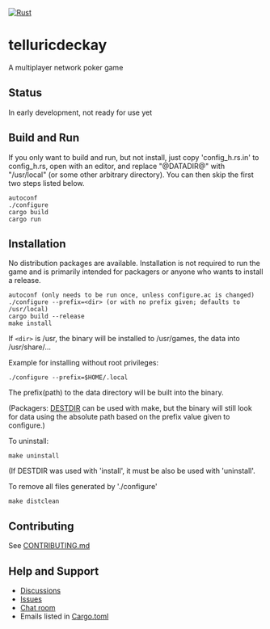 [![Rust](https://github.com/TelluricDeckay/telluricdeckay/workflows/Rust/badge.svg?branch=trunk)](https://github.com/TelluricDeckay/telluricdeckay/actions?query=workflow%3ARust)

# telluricdeckay

A multiplayer network poker game

## Status

In early development, not ready for use yet

## Build and Run

If you only want to build and run, but not install, just copy
'config_h.rs.in' to config_h.rs, open with an editor, and replace
"@DATADIR@" with "/usr/local" (or some other arbitrary directory). You
can then skip the first two steps listed below.

    autoconf
    ./configure
    cargo build
    cargo run

## Installation

No distribution packages are available. Installation is not required to
run the game and is primarily intended for packagers or anyone who
wants to install a release.

    autoconf (only needs to be run once, unless configure.ac is changed)
    ./configure --prefix=<dir> (or with no prefix given; defaults to /usr/local)
    cargo build --release
    make install

If `<dir>` is /usr, the binary will be installed to /usr/games, the data into
/usr/share/...

Example for installing without root privileges:

    ./configure --prefix=$HOME/.local

The prefix(path) to the data directory will be built into the binary.

(Packagers: [DESTDIR](https://www.gnu.org/prep/standards/html_node/DESTDIR.html)
can be used with make, but the binary will still look for data using
the absolute path based on the prefix value given to configure.)

To uninstall:

    make uninstall

(If DESTDIR was used with 'install', it must be also be used with 'uninstall'.

To remove all files generated by './configure'

    make distclean

## Contributing

See
[CONTRIBUTING.md](https://github.com/TelluricDeckay/telluricdeckay/blob/trunk/CONTRIBUTING.md)

## Help and Support

* [Discussions](https://github.com/TelluricDeckay/telluricdeckay/discussions)
* [Issues](https://github.com/TelluricDeckay/telluricdeckay/issues)
* [Chat room](https://telluric-deckay.zulipchat.com/)
* Emails listed in [Cargo.toml](https://github.com/TelluricDeckay/telluricdeckay/blob/trunk/Cargo.toml)
